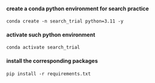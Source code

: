 #### create a conda python environment for search practice

```shell
conda create -n search_trial python=3.11 -y
```

#### activate such python environment

```shell
conda activate search_trial
```

#### install the corresponding packages

```shell
pip install -r requirements.txt
```
